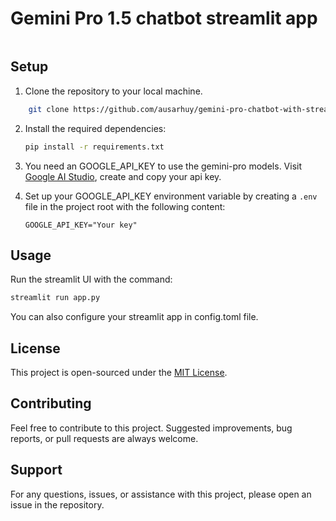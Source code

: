 # Gemini Pro 1.5 chatbot streamlit app

![]()

## Setup

1. Clone the repository to your local machine.

```sh
    git clone https://github.com/ausarhuy/gemini-pro-chatbot-with-streamlit.git
```

2. Install the required dependencies:

    ```sh
    pip install -r requirements.txt
    ```

3. You need an GOOGLE_API_KEY to use the gemini-pro models. Visit [Google AI Studio](https://aistudio.google.com/app/apikey), create and copy your api key.

4. Set up your GOOGLE_API_KEY environment variable by creating a `.env` file in the project root with the following content:

    ```env
    GOOGLE_API_KEY="Your key"
    ```

## Usage

Run the streamlit UI with the command:

```sh
streamlit run app.py
```

You can also configure your streamlit app in config.toml file.

## License

This project is open-sourced under the [MIT License](LICENSE).

## Contributing

Feel free to contribute to this project. Suggested improvements, bug reports, or pull requests are always welcome.

## Support

For any questions, issues, or assistance with this project, please open an issue in the repository.